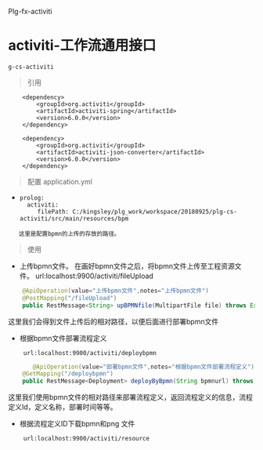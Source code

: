 Plg-fx-activiti

# activiti-工作流通用接口

>

```
g-cs-activiti
```

> 引用

```
    <dependency>
        <groupId>org.activiti</groupId>
        <artifactId>activiti-spring</artifactId>
        <version>6.0.0</version>
    </dependency>

    <dependency>
        <groupId>org.activiti</groupId>
        <artifactId>activiti-json-converter</artifactId>
        <version>6.0.0</version>
    </dependency>
```

> 配置        application.yml

* ```
  prolog: 
    activiti: 
       filePath: C:/kingsley/plg_work/workspace/20180925/plg-cs-activiti/src/main/resources/bpm
  ```

```
   这里是配置bpmn的上传的存放的路径。
```

> 使用

* 上传bpmn文件。
  在画好bpmn文件之后，将bpmn文件上传至工程资源文件。
  url:localhost:9900\/activiti\/fileUpload

```java
    @ApiOperation(value="上传bpmn文件",notes="上传bpmn文件")
    @PostMapping("/fileUpload")
    public RestMessage<String> upBPMNfile(MultipartFile file) throws Exception
```

这里我们会得到文件上传后的相对路径，以便后面进行部署bpmn文件



* 根据bpmn文件部署流程定义

       url:localhost:9900/activiti/deploybpmn

```java
       @ApiOperation(value="部署bpmn文件",notes="根据bpmn文件部署流程定义")
	@GetMapping("/deploybpmn")
	public RestMessage<Deployment> deployByBpmn(String bpmnurl) throws Exception
```

这里我们使用bpmn文件的相对路径来部署流程定义，返回流程定义的信息，流程定义Id，定义名称，部署时间等等。



* 根据流程定义ID下载bpmn和png 文件

       url:localhost:9900/activiti/resource

      





